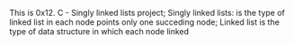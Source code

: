 This is 0x12. C - Singly linked lists project;
Singly linked lists: is the type of linked list in each node points only one
succeding node;
Linked list is the type of data structure in which each node linked
